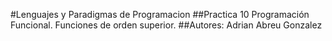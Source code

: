 #Lenguajes y Paradigmas de Programacion
##Practica 10 Programación Funcional. Funciones de orden superior.
##Autores:
   Adrian Abreu Gonzalez
